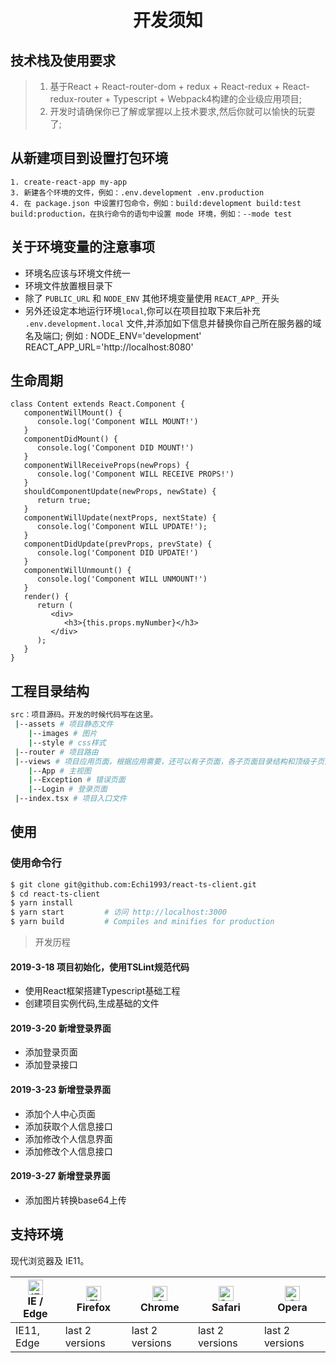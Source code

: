 <h1 align="center">开发须知</h1>

## 技术栈及使用要求
> 1. 基于React + React-router-dom + redux + React-redux + React-redux-router + Typescript + Webpack4构建的企业级应用项目;
> 2. 开发时请确保你已了解或掌握以上技术要求,然后你就可以愉快的玩耍了;

## 从新建项目到设置打包环境
```
1. create-react-app my-app
3. 新建各个环境的文件，例如：.env.development .env.production
4. 在 package.json 中设置打包命令，例如：build:development build:test build:production，在执行命令的语句中设置 mode 环境，例如：--mode test
```

## 关于环境变量的注意事项
* 环境名应该与环境文件统一
* 环境文件放置根目录下
* 除了 `PUBLIC_URL` 和 `NODE_ENV` 其他环境变量使用 `REACT_APP_` 开头
* 另外还设定本地运行环境`local`,你可以在项目拉取下来后补充 `.env.development.local` 文件,并添加如下信息并替换你自己所在服务器的域名及端口;
例如 :
    NODE_ENV='development'
    REACT_APP_URL='http://localhost:8080'  

## 生命周期

```
class Content extends React.Component {
   componentWillMount() {
      console.log('Component WILL MOUNT!')
   }
   componentDidMount() {
      console.log('Component DID MOUNT!')
   }
   componentWillReceiveProps(newProps) {
      console.log('Component WILL RECEIVE PROPS!')
   }
   shouldComponentUpdate(newProps, newState) {
      return true;
   }
   componentWillUpdate(nextProps, nextState) {
      console.log('Component WILL UPDATE!');
   }
   componentDidUpdate(prevProps, prevState) {
      console.log('Component DID UPDATE!')
   }
   componentWillUnmount() {
      console.log('Component WILL UNMOUNT!')
   }
   render() {
      return (
         <div>
            <h3>{this.props.myNumber}</h3>
         </div>
      );
   }
}
```

## 工程目录结构
```bash
src：项目源码。开发的时候代码写在这里。
 |--assets # 项目静态文件
    |--images # 图片
    |--style # css样式
 |--router # 项目路由
 |--views # 项目应用页面，根据应用需要，还可以有子页面，各子页面目录结构和顶级子页面类似
    |--App # 主视图
    |--Exception # 错误页面
    |--Login # 登录页面
 |--index.tsx # 项目入口文件

 ```

## 使用

### 使用命令行
```bash
$ git clone git@github.com:Echi1993/react-ts-client.git
$ cd react-ts-client
$ yarn install
$ yarn start         # 访问 http://localhost:3000
$ yarn build         # Compiles and minifies for production
```


> 开发历程

#### 2019-3-18 项目初始化，使用TSLint规范代码
  - 使用React框架搭建Typescript基础工程
  - 创建项目实例代码,生成基础的文件

#### 2019-3-20 新增登录界面
  - 添加登录页面
  - 添加登录接口

#### 2019-3-23 新增登录界面
  - 添加个人中心页面
  - 添加获取个人信息接口
  - 添加修改个人信息界面
  - 添加修改个人信息接口

#### 2019-3-27 新增登录界面
  - 添加图片转换base64上传


## 支持环境

现代浏览器及 IE11。

| [<img src="https://raw.githubusercontent.com/alrra/browser-logos/master/src/edge/edge_48x48.png" alt="IE / Edge" width="24px" height="24px" />](http://godban.github.io/browsers-support-badges/)</br>IE / Edge | [<img src="https://raw.githubusercontent.com/alrra/browser-logos/master/src/firefox/firefox_48x48.png" alt="Firefox" width="24px" height="24px" />](http://godban.github.io/browsers-support-badges/)</br>Firefox | [<img src="https://raw.githubusercontent.com/alrra/browser-logos/master/src/chrome/chrome_48x48.png" alt="Chrome" width="24px" height="24px" />](http://godban.github.io/browsers-support-badges/)</br>Chrome | [<img src="https://raw.githubusercontent.com/alrra/browser-logos/master/src/safari/safari_48x48.png" alt="Safari" width="24px" height="24px" />](http://godban.github.io/browsers-support-badges/)</br>Safari | [<img src="https://raw.githubusercontent.com/alrra/browser-logos/master/src/opera/opera_48x48.png" alt="Opera" width="24px" height="24px" />](http://godban.github.io/browsers-support-badges/)</br>Opera |
| --------- | --------- | --------- | --------- | --------- |
| IE11, Edge| last 2 versions| last 2 versions| last 2 versions| last 2 versions